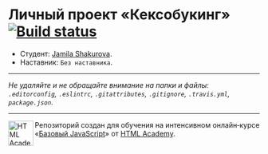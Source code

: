 # Личный проект «Кексобукинг» [![Build status][travis-image]][travis-url]

* Студент: [Jamila Shakurova](https://up.htmlacademy.ru/javascript/11/user/378505).
* Наставник: `Без наставника`.

---

_Не удаляйте и не обращайте внимание на папки и файлы:_<br>
_`.editorconfig`, `.eslintrc`, `.gitattributes`, `.gitignore`, `.travis.yml`, `package.json`._

---

<a href="https://htmlacademy.ru/intensive/javascript"><img align="left" width="50" height="50" title="HTML Academy" src="https://up.htmlacademy.ru/static/img/intensive/javascript/logo-for-github.svg"></a>

Репозиторий создан для обучения на интенсивном онлайн‑курсе «[Базовый JavaScript](https://htmlacademy.ru/intensive/javascript)» от [HTML Academy](https://htmlacademy.ru).

[travis-image]: https://travis-ci.org/htmlacademy-javascript/378505-keksobooking.svg?branch=master
[travis-url]: https://travis-ci.org/htmlacademy-javascript/378505-keksobooking

